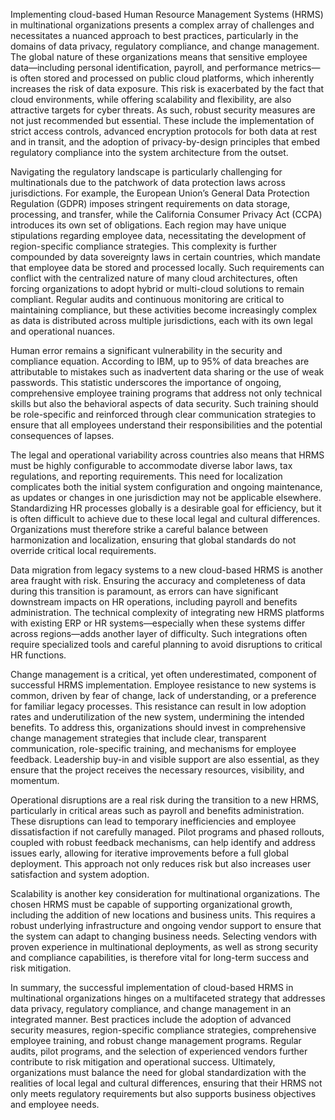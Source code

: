 Implementing cloud-based Human Resource Management Systems (HRMS) in multinational organizations presents a complex array of challenges and necessitates a nuanced approach to best practices, particularly in the domains of data privacy, regulatory compliance, and change management. The global nature of these organizations means that sensitive employee data—including personal identification, payroll, and performance metrics—is often stored and processed on public cloud platforms, which inherently increases the risk of data exposure. This risk is exacerbated by the fact that cloud environments, while offering scalability and flexibility, are also attractive targets for cyber threats. As such, robust security measures are not just recommended but essential. These include the implementation of strict access controls, advanced encryption protocols for both data at rest and in transit, and the adoption of privacy-by-design principles that embed regulatory compliance into the system architecture from the outset.

Navigating the regulatory landscape is particularly challenging for multinationals due to the patchwork of data protection laws across jurisdictions. For example, the European Union’s General Data Protection Regulation (GDPR) imposes stringent requirements on data storage, processing, and transfer, while the California Consumer Privacy Act (CCPA) introduces its own set of obligations. Each region may have unique stipulations regarding employee data, necessitating the development of region-specific compliance strategies. This complexity is further compounded by data sovereignty laws in certain countries, which mandate that employee data be stored and processed locally. Such requirements can conflict with the centralized nature of many cloud architectures, often forcing organizations to adopt hybrid or multi-cloud solutions to remain compliant. Regular audits and continuous monitoring are critical to maintaining compliance, but these activities become increasingly complex as data is distributed across multiple jurisdictions, each with its own legal and operational nuances.

Human error remains a significant vulnerability in the security and compliance equation. According to IBM, up to 95% of data breaches are attributable to mistakes such as inadvertent data sharing or the use of weak passwords. This statistic underscores the importance of ongoing, comprehensive employee training programs that address not only technical skills but also the behavioral aspects of data security. Such training should be role-specific and reinforced through clear communication strategies to ensure that all employees understand their responsibilities and the potential consequences of lapses.

The legal and operational variability across countries also means that HRMS must be highly configurable to accommodate diverse labor laws, tax regulations, and reporting requirements. This need for localization complicates both the initial system configuration and ongoing maintenance, as updates or changes in one jurisdiction may not be applicable elsewhere. Standardizing HR processes globally is a desirable goal for efficiency, but it is often difficult to achieve due to these local legal and cultural differences. Organizations must therefore strike a careful balance between harmonization and localization, ensuring that global standards do not override critical local requirements.

Data migration from legacy systems to a new cloud-based HRMS is another area fraught with risk. Ensuring the accuracy and completeness of data during this transition is paramount, as errors can have significant downstream impacts on HR operations, including payroll and benefits administration. The technical complexity of integrating new HRMS platforms with existing ERP or HR systems—especially when these systems differ across regions—adds another layer of difficulty. Such integrations often require specialized tools and careful planning to avoid disruptions to critical HR functions.

Change management is a critical, yet often underestimated, component of successful HRMS implementation. Employee resistance to new systems is common, driven by fear of change, lack of understanding, or a preference for familiar legacy processes. This resistance can result in low adoption rates and underutilization of the new system, undermining the intended benefits. To address this, organizations should invest in comprehensive change management strategies that include clear, transparent communication, role-specific training, and mechanisms for employee feedback. Leadership buy-in and visible support are also essential, as they ensure that the project receives the necessary resources, visibility, and momentum.

Operational disruptions are a real risk during the transition to a new HRMS, particularly in critical areas such as payroll and benefits administration. These disruptions can lead to temporary inefficiencies and employee dissatisfaction if not carefully managed. Pilot programs and phased rollouts, coupled with robust feedback mechanisms, can help identify and address issues early, allowing for iterative improvements before a full global deployment. This approach not only reduces risk but also increases user satisfaction and system adoption.

Scalability is another key consideration for multinational organizations. The chosen HRMS must be capable of supporting organizational growth, including the addition of new locations and business units. This requires a robust underlying infrastructure and ongoing vendor support to ensure that the system can adapt to changing business needs. Selecting vendors with proven experience in multinational deployments, as well as strong security and compliance capabilities, is therefore vital for long-term success and risk mitigation.

In summary, the successful implementation of cloud-based HRMS in multinational organizations hinges on a multifaceted strategy that addresses data privacy, regulatory compliance, and change management in an integrated manner. Best practices include the adoption of advanced security measures, region-specific compliance strategies, comprehensive employee training, and robust change management programs. Regular audits, pilot programs, and the selection of experienced vendors further contribute to risk mitigation and operational success. Ultimately, organizations must balance the need for global standardization with the realities of local legal and cultural differences, ensuring that their HRMS not only meets regulatory requirements but also supports business objectives and employee needs.